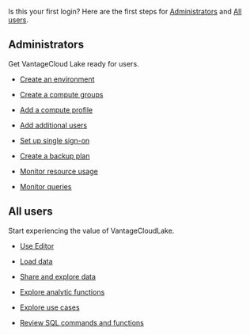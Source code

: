 Is this your first login? Here are the first steps for [Administrators](\#Administrators) and [All users](\#Allusers).

## Administrators


Get VantageCloud Lake ready for users.

-   [Create an environment](qiv1640281527006.md)


-   [Create a compute groups](xrr1658772541186.md)


-   [Add a compute profile](dvl1640281718303.md)


-   [Add additional users](wxe1659392685092.md)


-   [Set up single sign-on](mxq1680183881642.md)


-   [Create a backup plan](qmb1659046927155.md)


-   [Monitor resource usage](onj1682104977691.md)


-   [Monitor queries](ajr1640280560519.md)


## All users


Start experiencing the value of VantageCloudLake.

-   [Use Editor](xbg1640280430669.md)


-   [Load data](jwm1694121113608.md)


-   [Share and explore data](gds1686247574408.md)


-   [Explore analytic functions](iql1691540875799.md)


-   [Explore use cases](bkm1640280721917.md)


-   [Review SQL commands and functions](xxs1694723933787.md)


